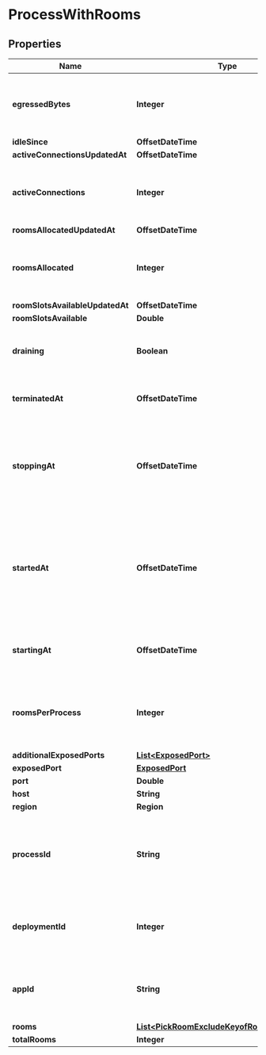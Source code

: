 

# ProcessWithRooms


## Properties

| Name | Type | Description | Notes |
|------------ | ------------- | ------------- | -------------|
|**egressedBytes** | **Integer** | Measures network traffic leaving the process in bytes. |  |
|**idleSince** | **OffsetDateTime** |  |  |
|**activeConnectionsUpdatedAt** | **OffsetDateTime** |  |  |
|**activeConnections** | **Integer** | Tracks the number of active connections to a process. |  |
|**roomsAllocatedUpdatedAt** | **OffsetDateTime** |  |  |
|**roomsAllocated** | **Integer** | Tracks the number of rooms that have been allocated to the process. |  |
|**roomSlotsAvailableUpdatedAt** | **OffsetDateTime** |  |  |
|**roomSlotsAvailable** | **Double** |  |  |
|**draining** | **Boolean** | Process in drain will not accept any new rooms. |  |
|**terminatedAt** | **OffsetDateTime** | When the process has been terminated. |  |
|**stoppingAt** | **OffsetDateTime** | When the process is issued to stop. We use this to determine when we should stop billing. |  |
|**startedAt** | **OffsetDateTime** | When the process bound to the specified port. We use this to determine when we should start billing. |  |
|**startingAt** | **OffsetDateTime** | When the process started being provisioned. |  |
|**roomsPerProcess** | **Integer** | Governs how many [rooms](https://hathora.dev/docs/concepts/hathora-entities#room) can be scheduled in a process. |  |
|**additionalExposedPorts** | [**List&lt;ExposedPort&gt;**](ExposedPort.md) |  |  |
|**exposedPort** | [**ExposedPort**](ExposedPort.md) |  |  [optional] |
|**port** | **Double** |  |  |
|**host** | **String** |  |  |
|**region** | **Region** |  |  |
|**processId** | **String** | System generated unique identifier to a runtime instance of your game server. |  |
|**deploymentId** | **Integer** | System generated id for a deployment. Increments by 1. |  |
|**appId** | **String** | System generated unique identifier for an application. |  |
|**rooms** | [**List&lt;PickRoomExcludeKeyofRoomAllocations&gt;**](PickRoomExcludeKeyofRoomAllocations.md) |  |  |
|**totalRooms** | **Integer** |  |  |



